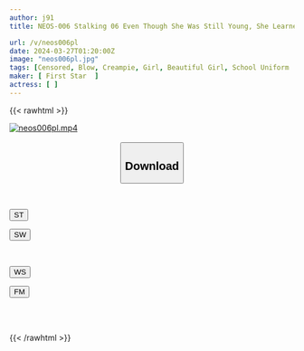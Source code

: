 ```yaml
---
author: j91
title: NEOS-006 Stalking 06 Even Though She Was Still Young, She Learned How To Make Up And Her Skirts Became Short And Her Skirts Were Starting To Change Color. I Spent Many Days Secretly Filming Her And Stalking Her As She Slept. I Molested And Purged A Bad Boy On The Train Who Violates The School Rules By Buying Food On The Way To School. Strong Confinement Record

url: /v/neos006pl
date: 2024-03-27T01:20:00Z
image: "neos006pl.jpg"
tags: [Censored, Blow, Creampie, Girl, Beautiful Girl, School Uniform	]
maker: [ First Star  ]
actress: [ ]
---
```



{{< rawhtml >}}

<div class="video" data-videoid="Y600Y7LMpMTvkdB">
    <a href="javascript:;">
        <img src="/v/neos006pl/neos006pl.jpg" width="WIDTH" height="HEIGHT" alt="neos006pl.mp4" loading="lazy">
    </a>
</div>

<script type="text/javascript" src="https://j91.asia/asset/on-demand-st.js"></script>

<br>
  <link rel="stylesheet" href="https://j91.asia/asset/bs5.css">
  
  <center>
  <button class="btn btn-primary" type="button" data-bs-toggle="collapse" data-bs-target=".multi-collapse" aria-expanded="false" aria-controls="multiCollapseExample1 multiCollapseExample2"><h2>Download</h2></button></center>
</p>
<div class="row">
  <div class="col">
    <div class="collapse multi-collapse" id="multiCollapseExample1">
      <div class="card card-body">
	      	      <br>
<div class="buttons">  
<p><a href="https://streamtape.to/v/Y600Y7LMpMTvkdB" target="_blank"><button class="btn-hover color-3"><i class="fa fa-download"></i> ST</button></a></p>
<p><a href="https://asnwish.com/gafi9jgtbhy3" target="_blank"><button class="btn-hover color-2"><i class="fa fa-download"></i> SW</button></a></p></div>
    </div>
  </div>
</div>
  <div class="col">
    <div class="collapse multi-collapse" id="multiCollapseExample2">
      <div class="card card-body">
	      <br>
<div class="buttons">
<p><a href="https://wolfstream.tv/yzf96cca8qk2"><button class="btn-hover color-9"><i class="fa fa-download"></i> WS</button></a></p>
<p><a href="https://filemoon.sx/d/drqxgax5txvx"><button class="btn-hover color-8"><i class="fa fa-download"></i> FM</button></a></p></div>
<br><br>
      </div>
    </div>
  </div>
</div>

{{< /rawhtml >}}